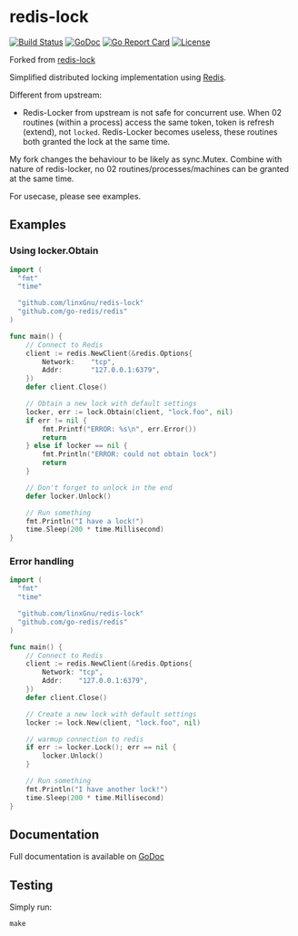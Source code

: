 # redis-lock

[![Build Status](https://travis-ci.org/linxGnu/redis-lock.png?branch=master)](https://travis-ci.org/linxGnu/redis-lock)
[![GoDoc](https://godoc.org/github.com/linxGnu/redis-lock?status.png)](http://godoc.org/github.com/linxGnu/redis-lock)
[![Go Report Card](https://goreportcard.com/badge/github.com/linxGnu/redis-lock)](https://goreportcard.com/report/github.com/linxGnu/redis-lock)
[![License](https://img.shields.io/badge/License-MIT-blue.svg)](https://opensource.org/licenses/MIT)

Forked from [redis-lock](https://github.com/bsm/redis-lock)

Simplified distributed locking implementation using [Redis](http://redis.io/topics/distlock). 

Different from upstream:
- Redis-Locker from upstream is not safe for concurrent use. When 02 routines (within a process) access the same token, token is refresh (extend), not `locked`. Redis-Locker becomes useless, these routines both granted the lock at the same time.

My fork changes the behaviour to be likely as sync.Mutex. Combine with nature of redis-locker, no 02 routines/processes/machines can be granted at the same time. 

For usecase, please see examples.

## Examples

### Using locker.Obtain

```go
import (
  "fmt"
  "time"

  "github.com/linxGnu/redis-lock"
  "github.com/go-redis/redis"
)

func main() {
	// Connect to Redis
	client := redis.NewClient(&redis.Options{
		Network:	"tcp",
		Addr:		"127.0.0.1:6379",
	})
	defer client.Close()

	// Obtain a new lock with default settings
	locker, err := lock.Obtain(client, "lock.foo", nil)
	if err != nil {
		fmt.Printf("ERROR: %s\n", err.Error())
		return
	} else if locker == nil {
		fmt.Println("ERROR: could not obtain lock")
		return
	}

	// Don't forget to unlock in the end
	defer locker.Unlock()

	// Run something
	fmt.Println("I have a lock!")
	time.Sleep(200 * time.Millisecond)
}
```

### Error handling

```go
import (
  "fmt"
  "time"

  "github.com/linxGnu/redis-lock"
  "github.com/go-redis/redis"
)

func main() {
	// Connect to Redis
	client := redis.NewClient(&redis.Options{
		Network: "tcp",
		Addr:    "127.0.0.1:6379",
	})
	defer client.Close()

	// Create a new lock with default settings
	locker := lock.New(client, "lock.foo", nil)

	// warmup connection to redis
	if err := locker.Lock(); err == nil {
		locker.Unlock()
	}

	// Run something
	fmt.Println("I have another lock!")
	time.Sleep(200 * time.Millisecond)
}
```

## Documentation

Full documentation is available on [GoDoc](http://godoc.org/github.com/linxGnu/redis-lock)

## Testing

Simply run:

    make


